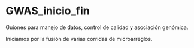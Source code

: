 # GWAS_inicio_fin

Guiones para manejo de datos, control de calidad y asociación genómica. 

Iniciamos por la fusión de varias corridas de microarreglos.

